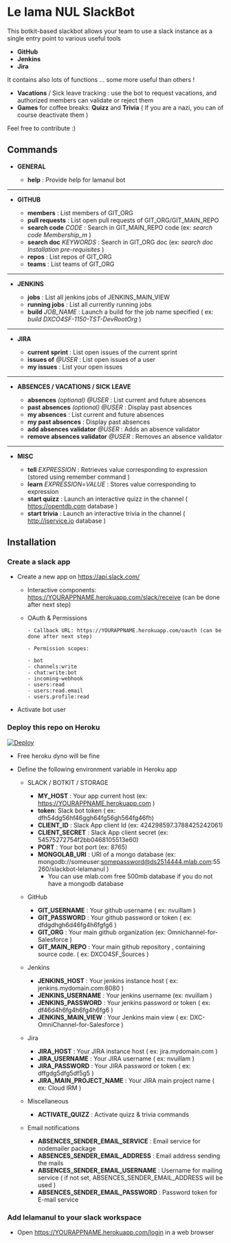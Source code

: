 # Le lama NUL SlackBot

This botkit-based slackbot allows your team to use a slack instance as a single entry point to various useful tools

- **GitHub**
- **Jenkins**
- **Jira**

It contains also lots of functions ... some more useful than others !

- **Vacations** / Sick leave tracking : use the bot to request vacations, and authorized members can validate or reject them
- **Games** for coffee breaks: **Quizz** and **Trivia** ( If you are a nazi, you can of course deactivate them )

Feel free to contribute :)


## Commands

- **GENERAL**

  - **help** : Provide help for lamanul bot

----------

- **GITHUB**

  - **members** : List members of GIT_ORG
  - **pull requests** : List open pull requests of GIT_ORG/GIT_MAIN_REPO
  - **search code** _CODE_ : Search in GIT_MAIN_REPO code (ex: _search code Membership_m_ )
  - **search doc** _KEYWORDS_ : Search in GIT_ORG doc (ex: _search doc Installation pre-requisites_ )
  - **repos** : List repos of GIT_ORG
  - **teams** : List teams of GIT_ORG

----------

- **JENKINS**

  - **jobs** : List all jenkins jobs of JENKINS_MAIN_VIEW
  - **running jobs** : List all currently running jobs  
  - **build** _JOB_NAME_ : Launch a build for the job name specified ( ex: _build DXCO4SF-1150-TST-DevRootOrg_ )

----------

- **JIRA**

  - **current sprint** : List open issues of the current sprint
  - **issues of** _@USER_ : List open issues of a user
  - **my issues**  : List your open issues

----------

- **ABSENCES / VACATIONS / SICK LEAVE**

  - **absences** _(optional) @USER_ : List current and future absences 
  - **past absences** _(optional) @USER_ : Display past absences 
  - **my absences** : List current and future absences 
  - **my past absences** : Display past absences
  - **add absences validator** _@USER_ : Adds an absence validator
  - **remove absences validator** _@USER_ : Removes an absence validator

----------

- **MISC**

  - **tell** _EXPRESSION_ : Retrieves value corresponding to expression (stored using remember command )
  - **learn** _EXPRESSION_=_VALUE_ : Stores value corresponding to expression
  - **start quizz** : Launch an interactive quizz in the channel ( https://opentdb.com database )
  - **start trivia** : Launch an interactive trivia in the channel ( http://jservice.io database )


## Installation

### Create a slack app

- Create a new app on https://api.slack.com/

  - Interactive components: https://YOURAPPNAME.herokuapp.com/slack/receive (can be done after next step)

  - OAuth & Permissions
  
  		- Callback URL: https://YOURAPPNAME.herokuapp.com/oauth (can be done after next step) 
      
  		- Permission scopes:
      
        - bot
        - channels:write 
        - chat:write:bot
        - incoming-webhook 
        - users:read
        - users:read.email
        - users.profile:read
 
 - Activate bot user

### Deploy this repo on Heroku

[![Deploy](https://www.herokucdn.com/deploy/button.svg)](https://heroku.com/deploy?template=https://github.com/nvuillam/slackbot-lelamanul)

- Free heroku dyno will be fine

- Define the following environment variable in Heroku app

  - SLACK / BOTKIT / STORAGE
    - **MY_HOST** : Your app current host (ex: https://YOURAPPNAME.herokuapp.com )
    - **token**: Slack bot token ( ex: dfh54dg56hf46ggh64fg56gh564fg46fh)
    - **CLIENT_ID** : Slack App client Id (ex: 424298597.3788425242061) 
    - **CLIENT_SECRET** : Slack App client secret (ex: 54575272754f2bb0468105513e60) 
    - **PORT** : Your bot port (ex: 8765)
    - **MONGOLAB_URI** : URI of a mongo database (ex: mongodb://someuser:somepassword@ds2514444.mlab.com:55260/slackbot-lelamanul )
      - You can use mlab.com free 500mb database if you do not have a mongodb database

  - GitHub
    - **GIT_USERNAME** : Your github username ( ex: nvuillam )
    - **GIT_PASSWORD** : Your github password or token ( ex: dfdgdhgh6d46fg4h6fgfg6 )
    - **GIT_ORG** : Your main github organization  (ex: Omnichannel-for-Salesforce )
    - **GIT_MAIN_REPO** : Your main github repository , containing source code. ( ex: DXCO4SF_Sources )

  - Jenkins
    - **JENKINS_HOST** : Your jenkins instance host ( ex: jenkins.mydomain.com:8080 )
    - **JENKINS_USERNAME** : Your jenkins username (ex: nvuillam )
    - **JENKINS_PASSWORD** : Your jenkins password or token ( ex: df46d4h6fg4h6fg4h6fg6 )
    - **JENKINS_MAIN_VIEW** : Your Jenkins main view ( ex: DXC-OmniChannel-for-Salesforce )

  - Jira
    - **JIRA_HOST** : Your JIRA instance host ( ex: jira.mydomain.com )
    - **JIRA_USERNAME** : Your JIRA username ( ex: nvuillam )
    - **JIRA_PASSWORD** : Your JIRA password or token ( ex: dffgdg5dfg5df5g5 )
    - **JIRA_MAIN_PROJECT_NAME** : Your JIRA main project name ( ex: Cloud IRM )

  - Miscellaneous
    - **ACTIVATE_QUIZZ** : Activate quizz & trivia commands
    
  - Email notifications
    - **ABSENCES_SENDER_EMAIL_SERVICE** : Email service for nodemailer package
    - **ABSENCES_SENDER_EMAIL_ADDRESS** : Email address sending the mails
    - **ABSENCES_SENDER_EMAIL_USERNAME** : Username for mailing service ( if not set, ABSENCES_SENDER_EMAIL_ADDRESS will be used )
    - **ABSENCES_SENDER_EMAIL_PASSWORD** : Password token for E-mail service

### Add lelamanul to your slack workspace

- Open https://YOURAPPNAME.herokuapp.com/login in a web browser
